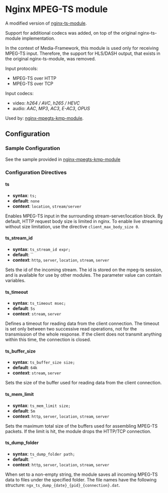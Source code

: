 # Nginx MPEG-TS module

A modified version of [nginx-ts-module](https://github.com/arut/nginx-ts-module).

Support for additional codecs was added, on top of the original nginx-ts-module implementation.

In the context of Media-Framework, this module is used only for receiving MPEG-TS input.
Therefore, the support for HLS/DASH output, that exists in the original nginx-ts-module, was removed.

Input protocols:
- MPEG-TS over HTTP
- MPEG-TS over TCP

Input codecs:
- video: *h264 / AVC*, *h265 / HEVC*
- audio: *AAC*, *MP3*, *AC3*, *E-AC3*, *OPUS*

Used by: [nginx-mpegts-kmp-module](../nginx-mpegts-kmp-module/).


## Configuration

### Sample Configuration

See the sample provided in [nginx-mpegts-kmp-module](../nginx-mpegts-kmp-module/README.md#sample-configuration)

### Configuration Directives

#### ts
* **syntax**: `ts;`
* **default**: `none`
* **context**: `location`, `stream/server`

Enables MPEG-TS input in the surrounding stream-server/location block.
By default, HTTP request body size is limited in nginx. To enable live streaming without size limitation, use the directive `client_max_body_size 0`.

#### ts_stream_id
* **syntax**: `ts_stream_id expr;`
* **default**: ``
* **context**: `http`, `server`, `location`, `stream`, `server`

Sets the id of the incoming stream. The id is stored on the mpeg-ts session, and is available for use by other modules.
The parameter value can contain variables.

#### ts_timeout
* **syntax**: `ts_timeout msec;`
* **default**: `5s`
* **context**: `stream`, `server`

Defines a timeout for reading data from the client connection.
The timeout is set only between two successive read operations, not for the transmission of the whole response.
If the client does not transmit anything within this time, the connection is closed.

#### ts_buffer_size
* **syntax**: `ts_buffer_size size;`
* **default**: `64k`
* **context**: `stream`, `server`

Sets the size of the buffer used for reading data from the client connection.

#### ts_mem_limit
* **syntax**: `ts_mem_limit size;`
* **default**: `5m`
* **context**: `http`, `server`, `location`, `stream`, `server`

Sets the maximum total size of the buffers used for assembling MPEG-TS packets.
If the limit is hit, the module drops the HTTP/TCP connection.

#### ts_dump_folder
* **syntax**: `ts_dump_folder path;`
* **default**: ``
* **context**: `http`, `server`, `location`, `stream`, `server`

When set to a non-empty string, the module saves all incoming MPEG-TS data to files under the specified folder.
The file names have the following structure: `ngx_ts_dump_{date}_{pid}_{connection}.dat`.
